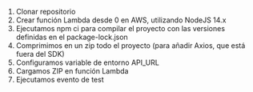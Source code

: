 1. Clonar repositorio
2. Crear función Lambda desde 0 en AWS, utilizando NodeJS 14.x
3. Ejecutamos npm ci para compilar el proyecto con las versiones definidas en el package-lock.json
4. Comprimimos en un zip todo el proyecto (para añadir Axios, que está fuera del SDK)
5. Configuramos variable de entorno API_URL
6. Cargamos ZIP en función Lambda
7. Ejecutamos evento de test
